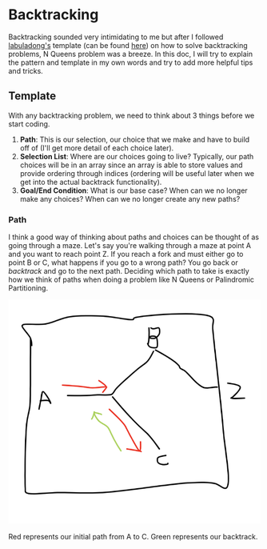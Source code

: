 # Backtracking
Backtracking sounded very intimidating to me but after I followed [labuladong's](https://github.com/labuladong) template (can be found [here](https://github.com/labuladong/fucking-algorithm)) on how to solve backtracking problems, N Queens problem was a breeze. In this doc, I will try to explain the pattern and template in my own words and try to add more helpful tips and tricks. 

## Template
With any backtracking problem, we need to think about 3 things before we start coding. 
1. **Path**: This is our selection, our choice that we make and have to build off of (I'll get more detail of each choice later).
2. **Selection List**: Where are our choices going to live? Typically, our path choices will be in an array since an array is able to store values and provide ordering through indices (ordering will be useful later when we get into the actual backtrack functionality). 
3. **Goal/End Condition**: What is our base case? When can we no longer make any choices? When can we no longer create any new paths? 

### Path
I think a good way of thinking about paths and choices can be thought of as going through a maze. Let's say you're walking through a maze at point A and you want to reach point Z. If you reach a fork and must either go to point B or C, what happens if you go to a wrong path? You go back or *backtrack* and go to the next path. Deciding which path to take is exactly how we think of paths when doing a problem like N Queens or Palindromic Partitioning. 

![backtrack-diagram](./back-track-1.png)

Red represents our initial path from A to C. Green represents our backtrack. 